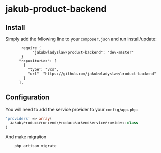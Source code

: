 # jakub-product-backend



## Install

Simply add the following line to your `composer.json` and run install/update:
           
           require {
                "jakubwladyslaw/product-backend": "dev-master"
           }
          "repositories": [
            {
              "type": "vcs",
              "url": "https://github.com/jakubwladyslaw/product-backend"
            }
          ],
## Configuration

You will need to add the service provider to your `config/app.php`:

```php
'providers' => array(
  Jakub\ProductFrontend\ProductBackendServiceProvider::class
)

```
And make migration
```
    php artisan migrate 
```
    